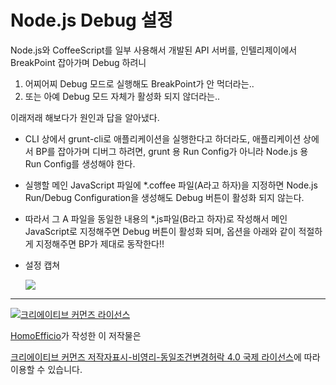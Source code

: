 # Node.js Debug 설정

Node.js와 CoffeeScript를 일부 사용해서 개발된 API 서버를, 
인텔리제이에서 BreakPoint 잡아가며 Debug 하려니 

1. 어찌어찌 Debug 모드로 실행해도 BreakPoint가 안 먹더라는..
1. 또는 아예 Debug 모드 자체가 활성화 되지 않더라는..

이래저래 해보다가 원인과 답을 알아냈다.

- CLI 상에서 grunt-cli로 애플리케이션을 실행한다고 하더라도, 애플리케이션 상에서 BP를 잡아가며 디버그 하려면, grunt 용 Run Config가 아니라 Node.js 용 Run Config를 생성해야 한다.
- 실행할 메인 JavaScript 파일에 *.coffee 파일(A라고 하자)을 지정하면 Node.js Run/Debug Configuration을 생성해도 Debug 버튼이 활성화 되지 않는다.
- 따라서 그 A 파일을 동일한 내용의 *.js파일(B라고 하자)로 작성해서 메인 JavaScript로 지정해주면 Debug 버튼이 활성화 되며, 옵션을 아래와 같이 적절하게 지정해주면 BP가 제대로 동작한다!!

- 설정 캡쳐

	![](http://i.imgur.com/zGFmAsr.png)


----
<a rel="license" href="http://creativecommons.org/licenses/by-nc-sa/4.0/"><img alt="크리에이티브 커먼즈 라이선스" style="border-width:0" src="https://i.creativecommons.org/l/by-nc-sa/4.0/88x31.png" /></a>

<a href='https://www.facebook.com/hanmomhanda' target='_blank'>HomoEfficio</a>가 작성한 이 저작물은

<a rel="license" href="http://creativecommons.org/licenses/by-nc-sa/4.0/">크리에이티브 커먼즈 저작자표시-비영리-동일조건변경허락 4.0 국제 라이선스</a>에 따라 이용할 수 있습니다.
